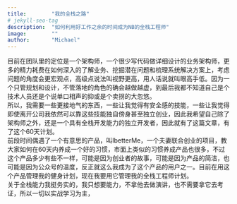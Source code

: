 ```yaml
---
title:        "我的全栈之路"
# jekyll-seo-tag
description:  "如何利用好工作之余的时间成为NB的全栈工程师"
image:        ""
author:       "Michael"
---
```


目前在团队里的定位是一个架构师，一个很少写代码做详细设计的业务架构师，更多的精力耗费在如何深入的了解业务、挖掘潜在问题和梳理系统解决方案上，考虑问题的角度会更宏观点，高级点说法叫视野更高，用人话说就叫眼高手低。因为一个只管规划和设计，不管落地的角色的确会越做越虚，到最后我都不知道自己是个技术人员还是个说单口相声的抑或是个卖拐的大忽悠。  
所以，我需要一些更接地气的东西，一些让我觉得有安全感的技能，一些让我觉得即使离开公司我依然可以靠这些技能独自傍身甚至独立创业，因此我希望自己除了架构师之外，还是一个具有全栈开发能力的独立开发者，因此就有了这篇文章，有了这个60天计划。   
前段时间偶遇了一个有意思的产品，叫IbetterMe，一个夫妻联合创业的项目，教大家如何在60天内养成一个好的习惯，市面上类似的习惯养成产品也很多，不过这个产品多少有些不一样，可能是因为创业者的故事，可能是因为产品的简洁，也可能是因为公众号的温度，反正就这么我成为了这个产品的用户之一。目前在用这个产品管理我的健身计划，现在我要用它管理我的全栈工程师计划。  
关于全栈能力我挺务实的，我只想要能力，不拿他去做演讲，也不需要拿它去考证，所以一切以实战学习为主，